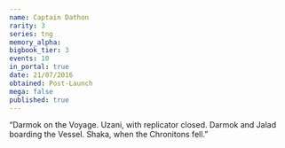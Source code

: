 ```yaml
---
name: Captain Dathon
rarity: 3
series: tng
memory_alpha:
bigbook_tier: 3
events: 10
in_portal: true
date: 21/07/2016
obtained: Post-Launch
mega: false
published: true
---
```


“Darmok on the Voyage. Uzani, with replicator closed. Darmok and Jalad boarding the Vessel. Shaka, when the Chronitons fell.”
